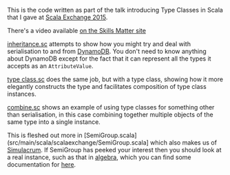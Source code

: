 This is the code written as part of the talk introducing Type Classes in Scala that I gave at 
[Scala Exchange 2015](https://skillsmatter.com/conferences/6862-scala-exchange-2015#program).

There's a video available [on the Skills Matter site](https://skillsmatter.com/skillscasts/6832-what-are-typeclasses-and-why-you-should-care) 

[inheritance.sc](inheritance.sc) attempts to show how you might try and deal with serialisation 
to and from [DynamoDB](https://aws.amazon.com/dynamodb). You don't need to know anything about
DynamoDB except for the fact that it can represent all the types it accepts as an `AttributeValue`.

[type class.sc](type%20class.sc) does the same job, but with a type class, showing how it more 
elegantly constructs the type and facilitates composition of type class instances.

[combine.sc](combine.sc) shows an example of using type classes for something other than 
serialisation, in this case combining together multiple objects of the same type into a single 
instance. 

This is fleshed out more in [SemiGroup.scala](src/main/scala/scalaexchange/SemiGroup.scala]
which also makes us of [Simulacrum](https://github.com/mpilquist/simulacrum). If SemiGroup has 
peeked your interest then you should look at a real instance, such as that in [algebra](https://github.com/non/algebra/blob/master/core/src/main/scala/algebra/Semigroup.scala),
which you can find some documentation for [here](http://non.github.io/cats//tut/semigroup.html).